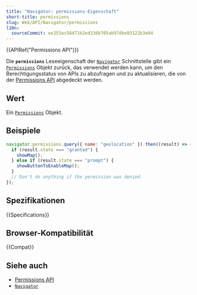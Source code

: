 ```yaml
---
title: "Navigator: permissions-Eigenschaft"
short-title: permissions
slug: Web/API/Navigator/permissions
l10n:
  sourceCommit: ee253ac58d71b2ed336b705ab97dbe93122b3e04
---
```


{{APIRef("Permissions API")}}

Die **`permissions`** Leseeigenschaft der [`Navigator`](/de/docs/Web/API/Navigator) Schnittstelle gibt ein
[`Permissions`](/de/docs/Web/API/Permissions) Objekt zurück, das verwendet werden kann, um den Berechtigungsstatus von APIs zu abzufragen und zu aktualisieren, die von der [Permissions API](/de/docs/Web/API/Permissions_API) abgedeckt werden.

## Wert

Ein [`Permissions`](/de/docs/Web/API/Permissions) Objekt.

## Beispiele

```js
navigator.permissions.query({ name: "geolocation" }).then((result) => {
  if (result.state === "granted") {
    showMap();
  } else if (result.state === "prompt") {
    showButtonToEnableMap();
  }
  // Don't do anything if the permission was denied.
});
```

## Spezifikationen

{{Specifications}}

## Browser-Kompatibilität

{{Compat}}

## Siehe auch

- [Permissions API](/de/docs/Web/API/Permissions_API)
- [`Navigator`](/de/docs/Web/API/Navigator)
